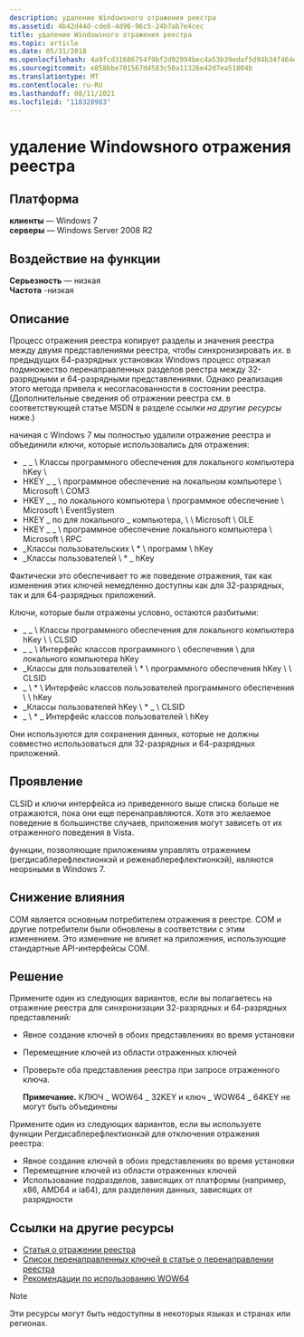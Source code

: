 ```yaml
---
description: удаление Windowsного отражения реестра
ms.assetid: 4b42d44d-cde8-4d96-96c5-24b7ab7e4cec
title: удаление Windowsного отражения реестра
ms.topic: article
ms.date: 05/31/2018
ms.openlocfilehash: 4a9fcd31686754f9bf2d92994bec4a53b39edaf5d94b34f464e1dfdbf1179c0f
ms.sourcegitcommit: e858bbe701567d4583c50a11326e42d7ea51804b
ms.translationtype: MT
ms.contentlocale: ru-RU
ms.lasthandoff: 08/11/2021
ms.locfileid: "118328983"
---
```

# <a name="removal-of-windows-registry-reflection"></a>удаление Windowsного отражения реестра

## <a name="platform"></a>Платформа

**клиенты** — Windows 7  
**серверы** — Windows Server 2008 R2  









## <a name="feature-impact"></a>Воздействие на функции

 **Серьезность** — низкая  
**Частота** -низкая  





## <a name="description"></a>Описание

Процесс отражения реестра копирует разделы и значения реестра между двумя представлениями реестра, чтобы синхронизировать их. в предыдущих 64-разрядных установках Windows процесс отражал подмножество перенаправленных разделов реестра между 32-разрядными и 64-разрядными представлениями. Однако реализация этого метода привела к несогласованности в состоянии реестра. (Дополнительные сведения об отражении реестра см. в соответствующей статье MSDN в разделе *ссылки на другие ресурсы* ниже.)

начиная с Windows 7 мы полностью удалили отражение реестра и объединили ключи, которые использовались для отражения:

-   \_ \_ \\ Классы программного обеспечения для локального компьютера hKey \\
-   HKEY \_ \_ \\ программное обеспечение на локальном компьютере \\ Microsoft \\ COM3
-   HKEY \_ \_ по локального компьютера \\ программное обеспечение \\ Microsoft \\ EventSystem
-   HKEY \_ по для локального \_ компьютера, \\ \\ Microsoft \\ OLE
-   HKEY \_ \_ \\ программное обеспечение локального компьютера \\ Microsoft \\ RPC
-   \_Классы пользовательских \\ \* \\ программ \\ hKey
-   \_Классы пользователей \\ \* \_ hKey

Фактически это обеспечивает то же поведение отражения, так как изменения этих ключей немедленно доступны как для 32-разрядных, так и для 64-разрядных приложений.

Ключи, которые были отражены условно, остаются разбитыми:

-   \_ \_ \\ Классы программного обеспечения для локального компьютера hKey \\ \\ CLSID
-   \_ \_ \\ Интерфейс классов программного \\ обеспечения \\ для локального компьютера hKey
-   \_Классы для пользователей \\ \* \\ программного обеспечения hKey \\ \\ CLSID
-   \_ \\ \* \\ Интерфейс классов пользователей программного обеспечения \\ \\ hKey
-   \_Классы пользователей hKey \\ \* \_ \\ CLSID
-   \_ \\ \* \_ Интерфейс классов пользователей \\ hKey

Они используются для сохранения данных, которые не должны совместно использоваться для 32-разрядных и 64-разрядных приложений.

## <a name="manifestation"></a>Проявление

CLSID и ключи интерфейса из приведенного выше списка больше не отражаются, пока они еще перенаправляются. Хотя это желаемое поведение в большинстве случаев, приложения могут зависеть от их отраженного поведения в Vista.

функции, позволяющие приложениям управлять отражением (регдисаблерефлектионкэй и реженаблерефлектионкэй), являются неopsными в Windows 7.

## <a name="mitigation-of-impact"></a>Снижение влияния

COM является основным потребителем отражения в реестре. COM и другие потребители были обновлены в соответствии с этим изменением. Это изменение не влияет на приложения, использующие стандартные API-интерфейсы COM.

## <a name="solution"></a>Решение

Примените один из следующих вариантов, если вы полагаетесь на отражение реестра для синхронизации 32-разрядных и 64-разрядных представлений:

-   Явное создание ключей в обоих представлениях во время установки
-   Перемещение ключей из области отраженных ключей
-   Проверьте оба представления реестра при запросе отраженного ключа.

    **Примечание.** КЛЮЧ \_ WOW64 \_ 32KEY и ключ \_ WOW64 \_ 64KEY не могут быть объединены

Примените один из следующих вариантов, если вы используете функции Регдисаблерефлектионкэй для отключения отражения реестра:

-   Явное создание ключей в обоих представлениях во время установки
-   Перемещение ключей из области отраженных ключей
-   Использование подразделов, зависящих от платформы (например, x86, AMD64 и ia64), для разделения данных, зависящих от разрядности

## <a name="links-to-other-resources"></a>Ссылки на другие ресурсы

-   [Статья о отражении реестра](../winprog64/registry-reflection.md)
-   [Список перенаправленных ключей в статье о перенаправлении реестра](../winprog64/registry-redirector.md)
-   [Рекомендации по использованию WOW64](/windows-hardware/drivers/display/microsoft-windows-vista-display-driver-64-bit-issues)

> [!Note]  
> Эти ресурсы могут быть недоступны в некоторых языках и странах или регионах.

 

 

 
